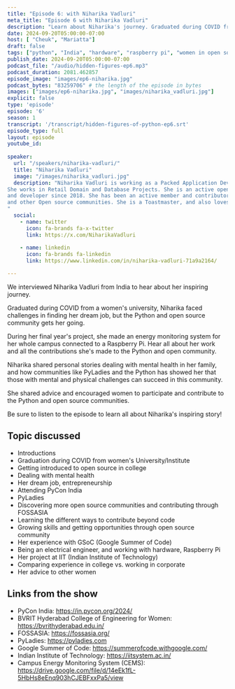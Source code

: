 ```yaml
---
title: "Episode 6: with Niharika Vadluri"
meta_title: "Episode 6 with Niharika Vadluri"
description: "Learn about Niharika's journey. Graduated during COVID from a women's university, Niharika faced challenges in finding her dream job, but the Python and open source community gets her going."
date: 2024-09-20T05:00:00-07:00
host: [ "Cheuk", "Mariatta"]
draft: false
tags: ["python", "India", "hardware", "raspberry pi", "women in open source", "community", "mental health"]
publish_date: 2024-09-20T05:00:00-07:00
podcast_file: "/audio/hidden-figures-ep6.mp3"
podcast_duration: 2081.462857
episode_image: "images/ep6-niharika.jpg"
podcast_bytes: "83259706" # the length of the episode in bytes
images: ["images/ep6-niharika.jpg", "images/niharika_vadluri.jpg"]
explicit: false 
type: 'episode'
episode: '6'
season: 1
transcript: '/transcript/hidden-figures-of-python-ep6.srt'
episode_type: full
layout: episode
youtube_id: 
  
speaker:
  url: "/speakers/niharika-vadluri/"
  title: "Niharika Vadluri"
  image: "/images/niharika_vadluri.jpg"
  description: "Niharika Vadluri is working as a Packed Application Developer Analyst at Accenture India.
She works in Retail Domain and Database Projects. She is an active open source community contributor
and developer since 2018. She has been an active member and contributor in The PSF, Hackster.io, FOSSASIA
and other Open source communities. She is a Toastmaster, and also loves singing.
"
  social:
    - name: twitter
      icon: fa-brands fa-x-twitter
      link: https://x.com/NiharikaVadluri
      
    - name: linkedin
      icon: fa-brands fa-linkedin
      link: https://www.linkedin.com/in/niharika-vadluri-71a9a2164/

---
```


We interviewed Niharika Vadluri from India to hear about her inspiring journey.

Graduated during COVID from a women's university, Niharika faced challenges in finding her dream job,
but the Python and open source community gets her going.

During her final year's project, she made an energy monitoring system for her whole campus connected to
a Raspberry Pi. Hear all about her work and all the contributions she's made to the Python
and open community.

Niharika shared personal stories dealing with mental health in her family, and how communities like
PyLadies and the Python has showed her that those with mental and physical challenges can succeed in this
community.

She shared advice and encouraged women to participate and contribute to the Python and open source communities.

Be sure to listen to the episode to learn all about Niharika's inspiring story!

## Topic discussed

- Introductions
- Graduation during COVID from women's University/Institute
- Getting introduced to open source in college
- Dealing with mental health
- Her dream job, entrepreneurship
- Attending PyCon India
- PyLadies
- Discovering more open source communities and contributing through FOSSASIA
- Learning the different ways to contribute beyond code
- Growing skills and getting opportunities through open source community
- Her experience with GSoC (Google Summer of Code)
- Being an electrical engineer, and working with hardware, Raspberry Pi
- Her project at IIT (Indian Institute of Technology)
- Comparing experience in college vs. working in corporate
- Her advice to other women

## Links from the show

- PyCon India: https://in.pycon.org/2024/
- BVRIT Hyderabad College of Engineering for Women: https://bvrithyderabad.edu.in/
- FOSSASIA: https://fossasia.org/
- PyLadies: https://pyladies.com
- Google Summer of Code: https://summerofcode.withgoogle.com/
- Indian Institute of Technology: https://iitsystem.ac.in/
- Campus Energy Monitoring System (CEMS): https://drive.google.com/file/d/14eEk1fL-5HbHs8eEnq903hCJEBFxxPa5/view


